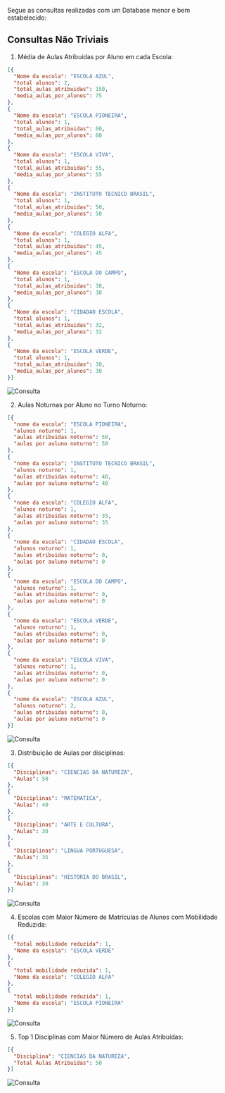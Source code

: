 Segue as consultas realizadas com um Database menor e bem estabelecido:

## Consultas Não Triviais 
1. Média de Aulas Atribuídas por Aluno em cada Escola:
```json
[{
  "Nome da escola": "ESCOLA AZUL",
  "total alunos": 2,
  "total_aulas_atribuidas": 150,
  "media_aulas_por_alunos": 75
},
{
  "Nome da escola": "ESCOLA PIONEIRA",
  "total alunos": 1,
  "total_aulas_atribuidas": 60,
  "media_aulas_por_alunos": 60
},
{
  "Nome da escola": "ESCOLA VIVA",
  "total alunos": 1,
  "total_aulas_atribuidas": 55,
  "media_aulas_por_alunos": 55
},
{
  "Nome da escola": "INSTITUTO TECNICO BRASIL",
  "total alunos": 1,
  "total_aulas_atribuidas": 50,
  "media_aulas_por_alunos": 50
},
{
  "Nome da escola": "COLEGIO ALFA",
  "total alunos": 1,
  "total_aulas_atribuidas": 45,
  "media_aulas_por_alunos": 45
},
{
  "Nome da escola": "ESCOLA DO CAMPO",
  "total alunos": 1,
  "total_aulas_atribuidas": 38,
  "media_aulas_por_alunos": 38
},
{
  "Nome da escola": "CIDADAO ESCOLA",
  "total alunos": 1,
  "total_aulas_atribuidas": 32,
  "media_aulas_por_alunos": 32
},
{
  "Nome da escola": "ESCOLA VERDE",
  "total alunos": 1,
  "total_aulas_atribuidas": 30,
  "media_aulas_por_alunos": 30
}]
```
![Consulta](prints_consultas/Media_Aulas_Aluno.png)

2. Aulas Noturnas por Aluno no Turno Noturno:
```json
[{
  "nome da escola": "ESCOLA PIONEIRA",
  "alunos noturno": 1,
  "aulas atribuidas noturno": 50,
  "aulas por auluno noturno": 50
},
{
  "nome da escola": "INSTITUTO TECNICO BRASIL",
  "alunos noturno": 1,
  "aulas atribuidas noturno": 40,
  "aulas por auluno noturno": 40
},
{
  "nome da escola": "COLEGIO ALFA",
  "alunos noturno": 1,
  "aulas atribuidas noturno": 35,
  "aulas por auluno noturno": 35
},
{
  "nome da escola": "CIDADAO ESCOLA",
  "alunos noturno": 1,
  "aulas atribuidas noturno": 0,
  "aulas por auluno noturno": 0
},
{
  "nome da escola": "ESCOLA DO CAMPO",
  "alunos noturno": 1,
  "aulas atribuidas noturno": 0,
  "aulas por auluno noturno": 0
},
{
  "nome da escola": "ESCOLA VERDE",
  "alunos noturno": 1,
  "aulas atribuidas noturno": 0,
  "aulas por auluno noturno": 0
},
{
  "nome da escola": "ESCOLA VIVA",
  "alunos noturno": 1,
  "aulas atribuidas noturno": 0,
  "aulas por auluno noturno": 0
},
{
  "nome da escola": "ESCOLA AZUL",
  "alunos noturno": 2,
  "aulas atribuidas noturno": 0,
  "aulas por auluno noturno": 0
}]
```
![Consulta](prints_consultas/Aulas_por_Disciplina.png)

3. Distribuição de Aulas por disciplinas:
```json
[{
  "Disciplinas": "CIENCIAS DA NATUREZA",
  "Aulas": 50
},
{
  "Disciplinas": "MATEMATICA",
  "Aulas": 40
},
{
  "Disciplinas": "ARTE E CULTURA",
  "Aulas": 38
},
{
  "Disciplinas": "LINGUA PORTUGUESA",
  "Aulas": 35
},
{
  "Disciplinas": "HISTORIA DO BRASIL",
  "Aulas": 30
}]
```
![Consulta](prints_consultas/Aulas_por_Disciplina.png)

4. Escolas com Maior Número de Matrículas de Alunos com Mobilidade Reduzida:
```json
[{
  "total mobilidade reduzida": 1,
  "Nome da escola": "ESCOLA VERDE"
},
{
  "total mobilidade reduzida": 1,
  "Nome da escola": "COLEGIO ALFA"
},
{
  "total mobilidade reduzida": 1,
  "Nome da escola": "ESCOLA PIONEIRA"
}]
```
![Consulta](prints_consultas/Mobilidade_Reduzida.png)

5. Top 1 Disciplinas com Maior Número de Aulas Atribuídas:
```json
[{
  "Disciplina": "CIENCIAS DA NATUREZA",
  "Total Aulas Atribuídas": 50
}]
```
![Consulta](prints_consultas/Top1Disciplina.png)